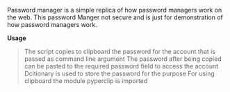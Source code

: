 Password manager is a simple replica of how password managers work on the web.
This password Manger not secure and is just for demonstration of how password managers work.

**Usage**

> The script copies to clipboard the password for the account that is passed as command line argument
> The password after being copied can be pasted to the required password field to access the account
> Dcitionary is used to store the password for the purpose
> For using clipboard the module pyperclip is imported

